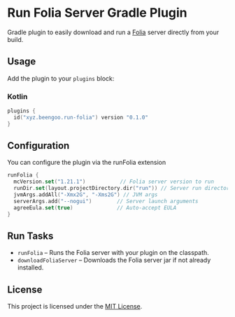 # Run Folia Server Gradle Plugin

Gradle plugin to easily download and run a [Folia](https://github.com/PaperMC/Folia) server directly from your build.
## Usage

Add the plugin to your `plugins` block:



### Kotlin
```kotlin
plugins {
  id("xyz.beengoo.run-folia") version "0.1.0"
}
```

## Configuration

You can configure the plugin via the runFolia extension

```kotlin
runFolia {
  mcVersion.set("1.21.1")           // Folia server version to run
  runDir.set(layout.projectDirectory.dir("run")) // Server run directory
  jvmArgs.addAll("-Xmx2G", "-Xms2G") // JVM args
  serverArgs.add("--nogui")        // Server launch arguments
  agreeEula.set(true)              // Auto-accept EULA
}
```

## Run Tasks

- `runFolia` – Runs the Folia server with your plugin on the classpath.
- `downloadFoliaServer` – Downloads the Folia server jar if not already installed.

## License

This project is licensed under the [MIT License](LICENSE).


